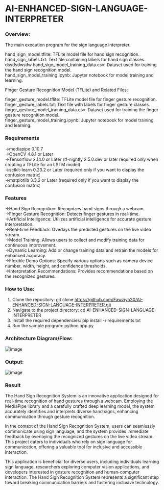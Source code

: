 # AI-ENHANCED-SIGN-LANGUAGE-INTERPRETER

### Overview:

The main execution program for the sign language interpreter.

 hand_sign_model.tflite: TFLite model file for hand sign recognition.<br>
 hand_sign_labels.txt: Text file containing labels for hand sign classes.<br>dssdsdwsdw
 hand_sign_model_training_data.csv: Dataset used for training the hand sign recognition model.<br>
 hand_sign_model_training.ipynb: Jupyter notebook for model training and learning.<br>

Finger Gesture Recognition Model (TFLite) and Related Files:

 finger_gesture_model.tflite: TFLite model file for finger gesture recognition.<br>
 finger_gesture_labels.txt: Text file with labels for finger gesture classes.<br>
 finger_gesture_model_training_data.csv: Dataset used for training the finger gesture recognition model.<br>
 finger_gesture_model_training.ipynb: Jupyter notebook for model training and learning.<br>

### Requirements
->mediapipe 0.10.7<br>
->OpenCV 4.8.1 or Later<br>
->Tensorflow 2.14.0 or Later (tf-nightly 2.5.0.dev or later required only when creating a TFLite for an LSTM model)<br>
->scikit-learn 0.23.2 or Later (required only if you want to display the confusion matrix)<br>
->matplotlib 3.3.2 or Later (required only if you want to display the confusion matrix)<br>

### Features
->Hand Sign Recognition: Recognizes hand signs through a webcam.<br>
->Finger Gesture Recognition: Detects finger gestures in real-time.<br>
->Artificial Intelligence: Utilizes artificial intelligence for accurate gesture interpretation.<br>
->Real-time Feedback: Overlays the predicted gestures on the live video stream.<br>
->Model Training: Allows users to collect and modify training data for continuous improvement.<br>
->Dynamic Learning: Add or change training data and retrain the models for enhanced accuracy.<br>
->Flexible Demo Options: Specify various options such as camera device number, width, height, and confidence thresholds.<br>
->Interpretation Recommendations: Provides recommendations based on the recognized gestures.<br>

### How to Use:
1) Clone the repository: git clone https://github.com/Fawziya20/AI-ENHANCED-SIGN-LANGUAGE-INTERPRETER.git<br>
2) Navigate to the project directory: cd AI-ENHANCED-SIGN-LANGUAGE-INTERPRETER<br>
3) Install the required dependencies: pip install -r requirements.txt<br>
4) Run the sample program: python app.py<br>

### Architecture Diagram/Flow:
![image](https://github.com/Fawziya20/AI-ENHANCED-SIGN-LANGUAGE-INTERPRETER/assets/75235022/8cd6f8d2-66c7-4bea-bda9-567714dd83f5)


### Output:
![image](https://github.com/Fawziya20/AI-ENHANCED-SIGN-LANGUAGE-INTERPRETER/assets/75235022/107c9d21-b8f8-4850-a93f-7a21b74b269d)


### Result
The Hand Sign Recognition System is an innovative application designed for real-time recognition of hand gestures through a webcam. Employing the MediaPipe library and a carefully crafted deep learning model, the system accurately identifies and interprets diverse hand signs, enhancing communication through gesture recognition.<br>

In the context of the Hand Sign Recognition System, users can seamlessly communicate using sign language, and the system provides immediate feedback by overlaying the recognized gestures on the live video stream. This project caters to individuals who rely on sign language for communication, offering a valuable tool for inclusive and accessible interaction.<br>

This application is beneficial for diverse users, including individuals learning sign language, researchers exploring computer vision applications, and developers interested in gesture recognition and human-computer interaction. The Hand Sign Recognition System represents a significant step toward breaking communication barriers and fostering inclusive technology.<br>

